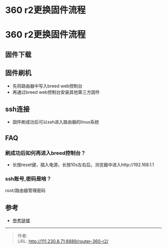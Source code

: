 # 360 r2更换固件流程


<!--more-->
# 360 r2更换固件流程
## 固件下载
## 固件刷机
- 先将路由器中写入breed web控制台
- 再通过breed web控制台安装其他第三方固件

## ssh连接
- 固件刷成功后可以ssh进入路由器的linux系统

## FAQ
### 刷成功后如何再进入breed控制台？
- 长按reset键，插入电源，长按10s左右后，浏览器中进入http://192.168.1.1
### ssh账号,密码是啥？
root/路由器管理密码

## 参考
- [参考链接](https://zhuanlan.zhihu.com/p/668070367)


---

> 作者:   
> URL: http://111.230.8.71:8889/router-360-r2/  

